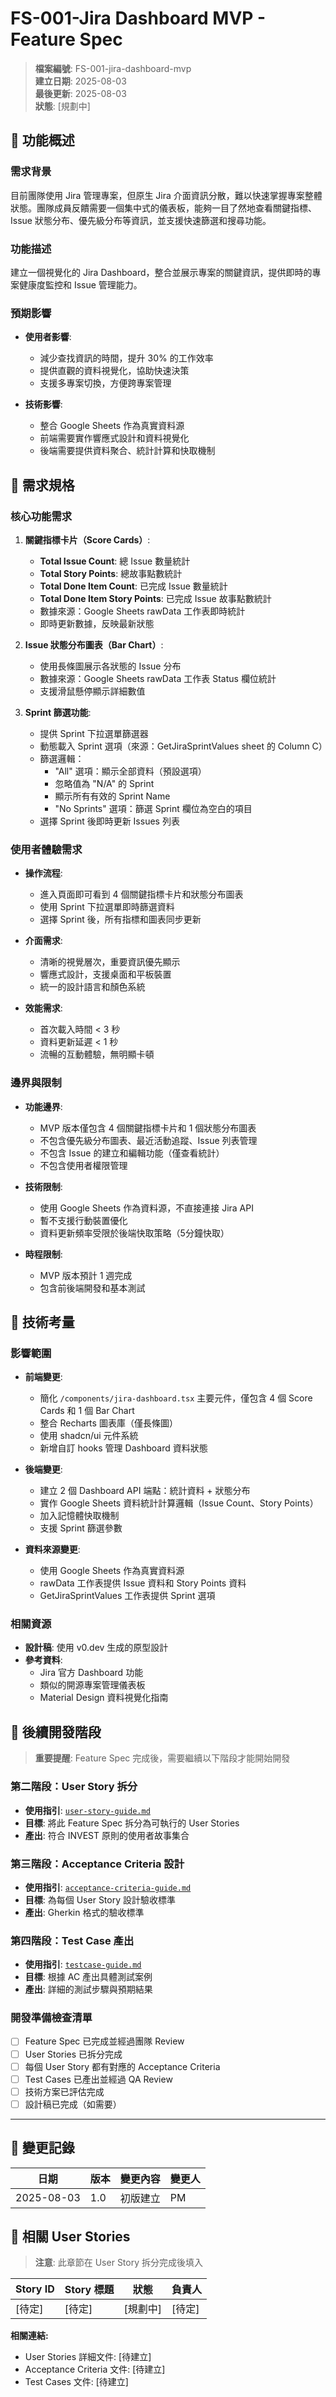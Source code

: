 # FS-001-Jira Dashboard MVP - Feature Spec

> **檔案編號**: FS-001-jira-dashboard-mvp  
> **建立日期**: 2025-08-03  
> **最後更新**: 2025-08-03  
> **狀態**: [規劃中]

## 📝 功能概述

### 需求背景

目前團隊使用 Jira 管理專案，但原生 Jira 介面資訊分散，難以快速掌握專案整體狀態。團隊成員反饋需要一個集中式的儀表板，能夠一目了然地查看關鍵指標、Issue 狀態分布、優先級分布等資訊，並支援快速篩選和搜尋功能。

### 功能描述

建立一個視覺化的 Jira Dashboard，整合並展示專案的關鍵資訊，提供即時的專案健康度監控和 Issue 管理能力。

### 預期影響

- **使用者影響**: 
  - 減少查找資訊的時間，提升 30% 的工作效率
  - 提供直觀的資料視覺化，協助快速決策
  - 支援多專案切換，方便跨專案管理
  
- **技術影響**: 
  - 整合 Google Sheets 作為真實資料源
  - 前端需要實作響應式設計和資料視覺化
  - 後端需要提供資料聚合、統計計算和快取機制

## 🎯 需求規格

### 核心功能需求

1. **關鍵指標卡片（Score Cards）**: 
   - **Total Issue Count**: 總 Issue 數量統計
   - **Total Story Points**: 總故事點數統計
   - **Total Done Item Count**: 已完成 Issue 數量統計
   - **Total Done Item Story Points**: 已完成 Issue 故事點數統計
   - 數據來源：Google Sheets rawData 工作表即時統計
   - 即時更新數據，反映最新狀態

2. **Issue 狀態分布圖表（Bar Chart）**: 
   - 使用長條圖展示各狀態的 Issue 分布
   - 數據來源：Google Sheets rawData 工作表 Status 欄位統計
   - 支援滑鼠懸停顯示詳細數值

3. **Sprint 篩選功能**:
   - 提供 Sprint 下拉選單篩選器
   - 動態載入 Sprint 選項（來源：GetJiraSprintValues sheet 的 Column C）
   - 篩選邏輯：
     - "All" 選項：顯示全部資料（預設選項）
     - 忽略值為 "N/A" 的 Sprint
     - 顯示所有有效的 Sprint Name
     - "No Sprints" 選項：篩選 Sprint 欄位為空白的項目
   - 選擇 Sprint 後即時更新 Issues 列表

### 使用者體驗需求

- **操作流程**: 
  - 進入頁面即可看到 4 個關鍵指標卡片和狀態分布圖表
  - 使用 Sprint 下拉選單即時篩選資料
  - 選擇 Sprint 後，所有指標和圖表同步更新
  
- **介面需求**: 
  - 清晰的視覺層次，重要資訊優先顯示
  - 響應式設計，支援桌面和平板裝置
  - 統一的設計語言和顏色系統
  
- **效能需求**: 
  - 首次載入時間 < 3 秒
  - 資料更新延遲 < 1 秒
  - 流暢的互動體驗，無明顯卡頓

### 邊界與限制

- **功能邊界**: 
  - MVP 版本僅包含 4 個關鍵指標卡片和 1 個狀態分布圖表
  - 不包含優先級分布圖表、最近活動追蹤、Issue 列表管理
  - 不包含 Issue 的建立和編輯功能（僅查看統計）
  - 不包含使用者權限管理
  
- **技術限制**: 
  - 使用 Google Sheets 作為資料源，不直接連接 Jira API
  - 暫不支援行動裝置優化
  - 資料更新頻率受限於後端快取策略（5分鐘快取）
  
- **時程限制**: 
  - MVP 版本預計 1 週完成
  - 包含前後端開發和基本測試

## 🔧 技術考量

### 影響範圍

- **前端變更**: 
  - 簡化 `/components/jira-dashboard.tsx` 主要元件，僅包含 4 個 Score Cards 和 1 個 Bar Chart
  - 整合 Recharts 圖表庫（僅長條圖）
  - 使用 shadcn/ui 元件系統
  - 新增自訂 hooks 管理 Dashboard 資料狀態
  
- **後端變更**: 
  - 建立 2 個 Dashboard API 端點：統計資料 + 狀態分布
  - 實作 Google Sheets 資料統計計算邏輯（Issue Count、Story Points）
  - 加入記憶體快取機制
  - 支援 Sprint 篩選參數
  
- **資料來源變更**: 
  - 使用 Google Sheets 作為真實資料源
  - rawData 工作表提供 Issue 資料和 Story Points 資料
  - GetJiraSprintValues 工作表提供 Sprint 選項

### 相關資源

- **設計稿**: 使用 v0.dev 生成的原型設計
- **參考資料**: 
  - Jira 官方 Dashboard 功能
  - 類似的開源專案管理儀表板
  - Material Design 資料視覺化指南

## 🔄 後續開發階段

> **重要提醒**: Feature Spec 完成後，需要繼續以下階段才能開始開發

### 第二階段：User Story 拆分
- **使用指引**: [`user-story-guide.md`](./guides/user-story-guide.md)
- **目標**: 將此 Feature Spec 拆分為可執行的 User Stories
- **產出**: 符合 INVEST 原則的使用者故事集合

### 第三階段：Acceptance Criteria 設計
- **使用指引**: [`acceptance-criteria-guide.md`](./guides/acceptance-criteria-guide.md)
- **目標**: 為每個 User Story 設計驗收標準
- **產出**: Gherkin 格式的驗收標準

### 第四階段：Test Case 產出
- **使用指引**: [`testcase-guide.md`](./guides/testcase-guide.md)
- **目標**: 根據 AC 產出具體測試案例
- **產出**: 詳細的測試步驟與預期結果

### 開發準備檢查清單
- [ ] Feature Spec 已完成並經過團隊 Review
- [ ] User Stories 已拆分完成
- [ ] 每個 User Story 都有對應的 Acceptance Criteria
- [ ] Test Cases 已產出並經過 QA Review
- [ ] 技術方案已評估完成
- [ ] 設計稿已完成（如需要）

---

## 📝 變更記錄

| 日期         | 版本 | 變更內容 | 變更人    |
| ------------ | ---- | -------- | --------- |
| 2025-08-03 | 1.0  | 初版建立 | PM |

## 🔗 相關 User Stories

> **注意**: 此章節在 User Story 拆分完成後填入

| Story ID | Story 標題 | 狀態 | 負責人 |
|----------|-----------|------|--------|
| [待定]   | [待定] | [規劃中] | [待定] |

**相關連結:**
- User Stories 詳細文件: [待建立]
- Acceptance Criteria 文件: [待建立]
- Test Cases 文件: [待建立]